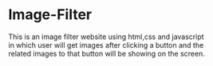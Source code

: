 # Image-Filter

This is an image filter website using html,css and javascript <br>
in which user will get images after clicking a button and the <br>
related images to that button will be showing on the screen.
